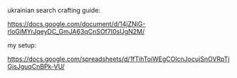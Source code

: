 ukrainian search crafting guide:

https://docs.google.com/document/d/14jZNjG-rloGiMYrJqeyDC_GmJA63qCnSOf7I0sUgN2M/

my setup:

https://docs.google.com/spreadsheets/d/1fTihToiWEgCOlcnJocujSnOVRpTjGjsJguqCnBPk-VU/

